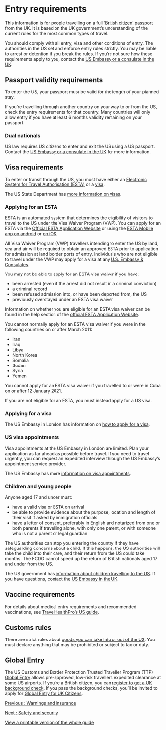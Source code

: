 # Entry requirements

This information is for people travelling on a full [‘British citizen’ passport](https://www.gov.uk/types-of-british-nationality) from the UK. It is based on the UK government’s understanding of the current rules for the most common types of travel.

You should comply with all entry, visa and other conditions of entry. The authorities in the US set and enforce entry rules strictly. You may be liable to arrest or detention if you break the rules. If you’re not sure how these requirements apply to you, contact the [US Embassy or a consulate in the UK](https://uk.usembassy.gov/).

## Passport validity requirements

To enter the US, your passport must be valid for the length of your planned stay.

If you’re travelling through another country on your way to or from the US, check the entry requirements for that country. Many countries will only allow entry if you have at least 6 months validity remaining on your passport.

### Dual nationals

US law requires US citizens to enter and exit the US using a US passport. Contact the [US Embassy or a consulate in the UK](https://uk.usembassy.gov/) for more information.

## Visa requirements

To enter or transit through the US, you must have either an [Electronic System for Travel Authorisation (ESTA)](https://esta.cbp.dhs.gov) or a [visa](https://uk.usembassy.gov/visas/).

The US State Department has [more information on visas](https://travel.state.gov/content/travel/en/us-visas.html).

### Applying for an ESTA

ESTA is an automated system that determines the eligibility of visitors to travel to the US under the Visa Waiver Program (VWP). You can apply for an ESTA via the [Official ESTA Application Website](https://esta.cbp.dhs.gov/) or using the [ESTA Mobile app on android](https://play.google.com/store/apps/details?id=gov.dhs.cbp.esta&hl=en&gl=gb) or [on iOS](https://apps.apple.com/gb/app/esta-mobile/id1529604353).

All Visa Waiver Program (VWP) travellers intending to enter the US by land, sea and air will be required to obtain an approved ESTA prior to application for admission at land border ports of entry. Individuals who are not eligible to travel under the VWP may apply for a visa at any [U.S. Embassy & Consulates](https://uk.usembassy.gov/embassy-consulates/).

You may not be able to apply for an ESTA visa waiver if you have:

* been arrested (even if the arrest did not result in a criminal conviction)
* a criminal record
* been refused admission into, or have been deported from, the US
* previously overstayed under an ESTA visa waiver

Information on whether you are eligible for an ESTA visa waiver can be found in the help section of the [official ESTA Application Website](https://esta.cbp.dhs.gov/faq?lang=en).

You cannot normally apply for an ESTA visa waiver if you were in the following countries on or after March 2011:

* Iran
* Iraq
* Libya
* North Korea
* Somalia
* Sudan
* Syria
* Yemen

You cannot apply for an ESTA visa waiver if you travelled to or were in Cuba on or after 12 January 2021.

If you are not eligible for an ESTA, you must instead apply for a US visa.

### Applying for a visa

The US Embassy in London has information on [how to apply for a visa](https://uk.usembassy.gov/visas/).

### US visa appointments

Visa appointments at the US Embassy in London are limited. Plan your application as far ahead as possible before travel. If you need to travel urgently, you can request an expedited interview through the US Embassy’s appointment service provider.

The US Embassy has more [information on visa appointments](https://uk.usembassy.gov/visas/u-s-visa-and-travel-faqs/).

### Children and young people

Anyone aged 17 and under must:

* have a valid visa or ESTA on arrival
* be able to provide evidence about the purpose, location and length of their visit if asked by immigration officials
* have a letter of consent, preferably in English and notarized from one or both parents if travelling alone, with only one parent, or with someone who is not a parent or legal guardian

The US authorities can stop you entering the country if they have safeguarding concerns about a child. If this happens, the US authorities will take the child into their care, and their return from the US could take months. The FCDO cannot speed up the return of British nationals aged 17 and under from the US.

The US government has [information about children travelling to the US](https://www.usa.gov/travel-documents-children). If you have questions, contact the [US Embassy in the UK](https://uk.usembassy.gov/).

## Vaccine requirements

For details about medical entry requirements and recommended vaccinations, see [TravelHealthPro’s US guide](https://travelhealthpro.org.uk/country/235/usa#Vaccine_Recommendations).

## Customs rules

There are strict rules about [goods you can take into or out of the US](https://www.cbp.gov/travel/us-citizens/know-before-you-go/prohibited-and-restricted-items). You must declare anything that may be prohibited or subject to tax or duty.

## Global Entry

The US Customs and Border Protection Trusted Traveller Program (TTP) [Global Entry](http://www.cbp.gov/travel/trusted-traveler-programs/global-entry) allows pre-approved, low-risk travellers expedited clearance at some US airports. If you’re a British citizen, you can [register to get a UK background check](https://www.gov.uk/apply-faster-entry-usa). If you pass the background checks, you’ll be invited to apply for [Global Entry for UK Citizens](https://www.cbp.gov/travel/trusted-traveler-programs/global-entry/international-arrangements/UnitedKingdom/global-entry-UK-citizens).

[Previous
:
Warnings and insurance](/foreign-travel-advice/usa)

[Next
:
Safety and security](/foreign-travel-advice/usa/safety-and-security)

[View a printable version of the whole guide](/foreign-travel-advice/usa/print)